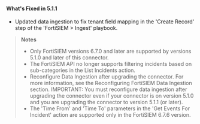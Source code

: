 #### What's Fixed in 5.1.1
- Updated data ingestion to fix tenant field mapping in the 'Create Record' step of the 'FortiSIEM > Ingest' playbook. 

> **Notes**
> - Only FortiSIEM versions 6.7.0 and later are supported by versions 5.1.0 and later of this connector.
> - The FortiSIEM API no longer supports filtering incidents based on sub-categories in the List Incidents action.
> - Reconfigure Data Ingestion after upgrading the connector. For more information, see the Reconfiguring FortiSIEM Data Ingestion section. IMPORTANT: You must reconfigure data ingestion after upgrading the connector even if your connector is on version 5.1.0 and you are upgrading the connector to version 5.1.1 (or later).
> - The 'Time From' and 'Time To' parameters in the 'Get Events For Incident' action are supported only in the FortiSIEM 6.7.6 version.
